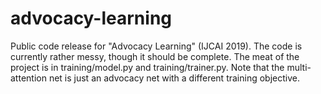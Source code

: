 # advocacy-learning
Public code release for "Advocacy Learning" (IJCAI 2019). The code is currently rather messy, though it should be complete. The meat of the project is in training/model.py and training/trainer.py. Note that the multi-attention net is just an advocacy net with a different training objective.

